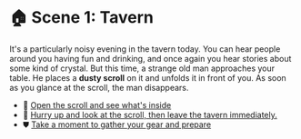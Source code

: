 # 🏠 Scene 1: Tavern

It's a particularly noisy evening in the tavern today. You can hear people around you having fun and drinking, and once again you hear stories about some kind of crystal. But this time, a strange old man approaches your table. He places a **dusty scroll** on it and unfolds it in front of you. As soon as you glance at the scroll, the man disappears.

- 🧭 [Open the scroll and see what's inside](./F-scene2a.md)
- 🏃 [Hurry up and look at the scroll, then leave the tavern immediately.](./F-scene2b.md)  
- ⛊ [Take a moment to gather your gear and prepare](./F-scene2c.md)  